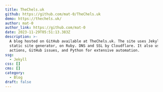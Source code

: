 ```yaml
---
title: TheChels.uk
github: https://github.com/mat-0/TheChels.uk
demo: https://thechels.uk/
author: mat-0
author_link: https://github.com/mat-0
date: 2023-11-29T05:51:13.383Z
description: >-
  A blog hosted on GitHub available at TheChels.uk. The site uses Jekyll, a
  static site generator, on Ruby. DNS and SSL by Cloudflare. It also uses GitHub
  actions, GitHub issues, and Python for extensive automation.
ssg:
  - Jekyll
css: []
cms: []
category:
  - Blog
draft: false
---
```

